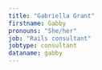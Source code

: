 ```yaml
---
title: "Gabriella Grant"
firstname: Gabby
pronouns: "She/her"
job: "Rails consultant"
jobtype: consultant
dataname: gabby
---
```

